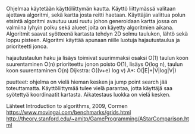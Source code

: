 Ohjelmaa käytetään käyttöliittymän kautta. Käyttö liittymässä valitaan ajettava algoritmi, sekä kartta josta reitti haetaan. Käyttäjän valittua polun etsintä algoritmi avautuu uusi ruutu johon generoidaan kartta jossa  on valmiina lyhyin polku sekä alueet joita on käyetty algoritmien aikana. Algoritmit saavat syötteenä kartasta tehdyn 2D solmu taulukon, lähtö sekä loppu pisteen. Algoritmi käyttää apunaan niille luotuja hajautustaulua ja prioriteetti jonoa. 

hajautustaulun haku ja lisäys toimivat suurimmaksi osaksi O(1) taulun koon suurentaminen O(n)
prioriteettu jonon poisto O(1), lisäys O(log n), taulun koon suurentaminen O(n)
Dijkstra: O((v+e) log v) A*: O(|E|+|V|log|V|)

puutteet: ohjelma on vielä hieman kesken ja jump point search jää toteuttamatta. Käyttöliittymää tulee vielä parantaa, jotta käyttäjä saa syötettyä koordinaatit kartasta. Aikatestaus luokka on vielä kesken.

Lähteet
Introduction to algorithms, 2009, Cormen 
https://www.movingai.com/benchmarks/grids.html
http://theory.stanford.edu/~amitp/GameProgramming/AStarComparison.html
